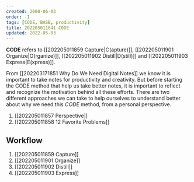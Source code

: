 ```yaml
---
created: 2000-06-03
order: -1
tags: [CODE, BASB, productivity]
title: 202205011841 CODE
updated: 2022-05-03
---
```


**CODE** refers to [[202205011859 Capture|C(apture)]], [[202205011901 Organize|O(rganize)]], [[202205011902 Distill|D(still)]] and [[202205011903 Express|E(xpress)]].

From [[202203171851 Why Do We Need Digital Notes]] we know it is important to take notes for productivity and creativity. But before starting the CODE method that help us take better notes, it is important to reflect and recognize the motivation behind all these efforts. There are two different approaches we can take to help ourselves to understand better about why we need this *CODE* method, from a personal perspective.

1. [[202205011857 Perspective]]
2. [[202205011858 12 Favorite Problems]]

## Workflow

1. [[202205011859 Capture]]
2. [[202205011901 Organize]]
3. [[202205011902 Distill]]
4. [[202205011903 Express]]